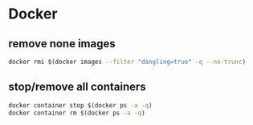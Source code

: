 # Docker

## remove none images

```bash
docker rmi $(docker images --filter "dangling=true" -q --no-trunc)
```

## stop/remove all containers

```bash
docker container stop $(docker ps -a -q)
docker container rm $(docker ps -a -q)
```

